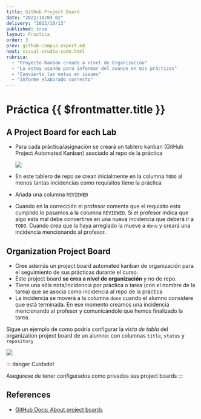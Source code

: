 ```yaml
---
title: GitHub Project Board
date: "2022/10/03 02"
delivery: "2022/10/13"
published: true
layout: Practica
order: 3
prev: github-campus-expert.md
next: visual-studio-code.html
rubrica:
  - "Proyecto Kanban creado a nivel de Organización"
  - "Lo estoy usando para informar del avance en mis prácticas"
  - "Convierto las notas en issues"
  - "Informe elaborado correcto"
---
```


# Práctica {{ $frontmatter.title }}

## A Project Board for each Lab

* Para cada práctica/asignación se creará un tablero kanban (GitHub Project Automated Kanban) asociado al repo de la práctica

  ![](/images/github-project-board-example.png)
* En este tablero de repo se crean inicialmente en la columna `TODO` al menos tantas incidencias como requisitos tiene la práctica
* Añada una columna `REVIEWED`
* Cuando en la corrección el profesor comenta que el requisito  esta cumplido lo pasamos a la columna `REVIEWED`. Si el profesor indica que algo esta mal debe convertirse en una nueva incidencia que deberá ir a `TODO`.  Cuando crea que la haya arreglado la mueve a `done` y creará una incidencia mencionando al profesor. 

## Organization Project Board

* Cree además un project board automated kanban de organización para el seguimiento de sus prácticas durante el curso.
* Este project board **se crea a nivel de organización** y no de repo.
* Tiene una sóla nota/incidencia por práctica o tarea (con el nombre de la tarea) que se asocia como incidencia al repo de la práctica
* La incidencia se moverá a la columna `done` cuando el alumno considere que está terminada. En ese momento creamos una incidencia mencionando al profesor y comunicándole que hemos finalizado la tarea. 

Sigue un ejemplo de como podría configurar la *vista de tabla* del organization project board de un alumno: con columnas `title`, `status` y `repository`

![](/images/organization-project-board-beta.png)

::: danger Cuidado!

Asegúrese de tener configurados como privados sus project boards
:::

## References

* [GitHub Docs: About project boards](https://docs.github.com/en/github/managing-your-work-on-github/about-project-boards)


